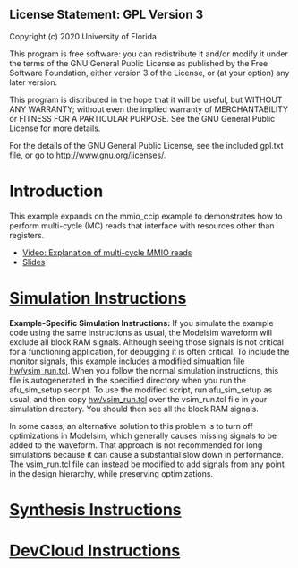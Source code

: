 License Statement:  GPL Version 3
---------------------------------
Copyright (c) 2020 University of Florida

This program is free software: you can redistribute it and/or modify
it under the terms of the GNU General Public License as published by
the Free Software Foundation, either version 3 of the License, or
(at your option) any later version.

This program is distributed in the hope that it will be useful,
but WITHOUT ANY WARRANTY; without even the implied warranty of
MERCHANTABILITY or FITNESS FOR A PARTICULAR PURPOSE.  See the
GNU General Public License for more details.

For the details of the GNU General Public License, see the included
gpl.txt file, or go to http://www.gnu.org/licenses/.

# Introduction

This example expands on the mmio_ccip example to demonstrates how to perform multi-cycle (MC)
reads that interface with resources other than registers.

- [Video: Explanation of multi-cycle MMIO reads](https://youtu.be/Xj1Clq4ac8E)
- [Slides](examples/mmio_mc_read/mmio_mc_read.pptx)

# [Simulation Instructions](https://github.com/ARC-Lab-UF/intel-training-modules/blob/master/RTL/#simulation-instructions)

**Example-Specific Simulation Instructions:** If you simulate the example code using the same instructions as usual, the Modelsim waveform will exclude all block RAM signals. Although seeing those signals is not critical for a functioning application, for debugging it is often critical. To include the monitor signals, this example includes a modified simualtion file [hw/vsim_run.tcl](./hw/vsim_run.tcl). When you follow the normal simulation instructions, this file is autogenerated in the specified directory when you run the afu_sim_setup secript. To use the modified script, run afu_sim_setup as usual,
and then copy [hw/vsim_run.tcl](./hw/vsim_run.tcl) over the vsim_run.tcl file in your simulation directory. You should then see all the block RAM signals.

In some cases, an alternative solution to this problem is to turn off optimizations in Modelsim, which generally causes missing signals to be added to the waveform. That approach is not recommended for long simulations because it can cause a substantial slow down in performance. The vsim_run.tcl file can instead be modified to add signals from any point in the design hierarchy, while preserving optimizations.

# [Synthesis Instructions](https://github.com/ARC-Lab-UF/intel-training-modules/tree/master/RTL#synthesis-instructions)
# [DevCloud Instructions](https://github.com/ARC-Lab-UF/intel-training-modules#devcloud-instructions)

 
